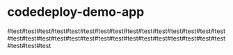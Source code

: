 # codedeploy-demo-app

#test#test#test#test#test#test#test#test#test#test#test#test#test#test#test#test#test#test#test#test#test#test#test#test#test#test#test#test#test#test#test#test#test
